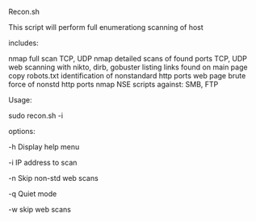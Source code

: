 Recon.sh 

This script will perform full enumerationg scanning of host

includes:

nmap full scan TCP, UDP
nmap detailed scans of found ports TCP, UDP
web scanning with nikto, dirb, gobuster
listing links found on main page
copy robots.txt
identification of nonstandard http ports 
web page brute force of nonstd http ports
nmap NSE scripts against: SMB, FTP 

Usage:

sudo recon.sh -i <IP Address> <options>

options:

-h Display help menu

-i <IP address> IP address to scan
  
-n Skip non-std web scans

-q Quiet mode

-w skip web scans
  
 
